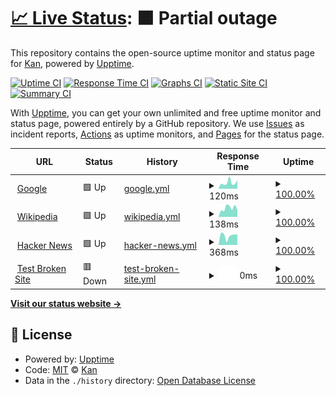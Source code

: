 # [📈 Live Status](https://kan014.github.io/StatusPage_ByUpptime/): <!--live status--> **🟧 Partial outage**

This repository contains the open-source uptime monitor and status page for [Kan](https://Kan014/Kan014), powered by [Upptime](https://github.com/upptime/upptime).

[![Uptime CI](https://github.com/Kan014/Kan014/workflows/Uptime%20CI/badge.svg)](https://github.com/Kan014/Kan014/actions?query=workflow%3A%22Uptime+CI%22)
[![Response Time CI](https://github.com/Kan014/Kan014/workflows/Response%20Time%20CI/badge.svg)](https://github.com/Kan014/Kan014/actions?query=workflow%3A%22Response+Time+CI%22)
[![Graphs CI](https://github.com/Kan014/Kan014/workflows/Graphs%20CI/badge.svg)](https://github.com/Kan014/Kan014/actions?query=workflow%3A%22Graphs+CI%22)
[![Static Site CI](https://github.com/Kan014/Kan014/workflows/Static%20Site%20CI/badge.svg)](https://github.com/Kan014/Kan014/actions?query=workflow%3A%22Static+Site+CI%22)
[![Summary CI](https://github.com/Kan014/Kan014/workflows/Summary%20CI/badge.svg)](https://github.com/Kan014/Kan014/actions?query=workflow%3A%22Summary+CI%22)

With [Upptime](https://upptime.js.org), you can get your own unlimited and free uptime monitor and status page, powered entirely by a GitHub repository. We use [Issues](https://github.com/Kan014/Kan014/issues) as incident reports, [Actions](https://github.com/Kan014/Kan014/actions) as uptime monitors, and [Pages](https://Kan014.github.io/Kan014) for the status page.

<!--start: status pages-->
<!-- This summary is generated by Upptime (https://github.com/upptime/upptime) -->
<!-- Do not edit this manually, your changes will be overwritten -->
<!-- prettier-ignore -->
| URL | Status | History | Response Time | Uptime |
| --- | ------ | ------- | ------------- | ------ |
| <img alt="" src="https://icons.duckduckgo.com/ip3/www.google.com.ico" height="13"> [Google](https://www.google.com) | 🟩 Up | [google.yml](https://github.com/KanGamerEZ/StatusPage_ByUpptime/commits/HEAD/history/google.yml) | <details><summary><img alt="Response time graph" src="./graphs/google/response-time-week.png" height="20"> 120ms</summary><br><a href="https://Kan014.github.io/StatusPage_ByUpptime/history/google"><img alt="Response time 105" src="https://img.shields.io/endpoint?url=https%3A%2F%2Fraw.githubusercontent.com%2FKanGamerEZ%2FStatusPage_ByUpptime%2FHEAD%2Fapi%2Fgoogle%2Fresponse-time.json"></a><br><a href="https://Kan014.github.io/StatusPage_ByUpptime/history/google"><img alt="24-hour response time 166" src="https://img.shields.io/endpoint?url=https%3A%2F%2Fraw.githubusercontent.com%2FKanGamerEZ%2FStatusPage_ByUpptime%2FHEAD%2Fapi%2Fgoogle%2Fresponse-time-day.json"></a><br><a href="https://Kan014.github.io/StatusPage_ByUpptime/history/google"><img alt="7-day response time 120" src="https://img.shields.io/endpoint?url=https%3A%2F%2Fraw.githubusercontent.com%2FKanGamerEZ%2FStatusPage_ByUpptime%2FHEAD%2Fapi%2Fgoogle%2Fresponse-time-week.json"></a><br><a href="https://Kan014.github.io/StatusPage_ByUpptime/history/google"><img alt="30-day response time 119" src="https://img.shields.io/endpoint?url=https%3A%2F%2Fraw.githubusercontent.com%2FKanGamerEZ%2FStatusPage_ByUpptime%2FHEAD%2Fapi%2Fgoogle%2Fresponse-time-month.json"></a><br><a href="https://Kan014.github.io/StatusPage_ByUpptime/history/google"><img alt="1-year response time 106" src="https://img.shields.io/endpoint?url=https%3A%2F%2Fraw.githubusercontent.com%2FKanGamerEZ%2FStatusPage_ByUpptime%2FHEAD%2Fapi%2Fgoogle%2Fresponse-time-year.json"></a></details> | <details><summary><a href="https://Kan014.github.io/StatusPage_ByUpptime/history/google">100.00%</a></summary><a href="https://Kan014.github.io/StatusPage_ByUpptime/history/google"><img alt="All-time uptime 100.00%" src="https://img.shields.io/endpoint?url=https%3A%2F%2Fraw.githubusercontent.com%2FKanGamerEZ%2FStatusPage_ByUpptime%2FHEAD%2Fapi%2Fgoogle%2Fuptime.json"></a><br><a href="https://Kan014.github.io/StatusPage_ByUpptime/history/google"><img alt="24-hour uptime 100.00%" src="https://img.shields.io/endpoint?url=https%3A%2F%2Fraw.githubusercontent.com%2FKanGamerEZ%2FStatusPage_ByUpptime%2FHEAD%2Fapi%2Fgoogle%2Fuptime-day.json"></a><br><a href="https://Kan014.github.io/StatusPage_ByUpptime/history/google"><img alt="7-day uptime 100.00%" src="https://img.shields.io/endpoint?url=https%3A%2F%2Fraw.githubusercontent.com%2FKanGamerEZ%2FStatusPage_ByUpptime%2FHEAD%2Fapi%2Fgoogle%2Fuptime-week.json"></a><br><a href="https://Kan014.github.io/StatusPage_ByUpptime/history/google"><img alt="30-day uptime 100.00%" src="https://img.shields.io/endpoint?url=https%3A%2F%2Fraw.githubusercontent.com%2FKanGamerEZ%2FStatusPage_ByUpptime%2FHEAD%2Fapi%2Fgoogle%2Fuptime-month.json"></a><br><a href="https://Kan014.github.io/StatusPage_ByUpptime/history/google"><img alt="1-year uptime 99.99%" src="https://img.shields.io/endpoint?url=https%3A%2F%2Fraw.githubusercontent.com%2FKanGamerEZ%2FStatusPage_ByUpptime%2FHEAD%2Fapi%2Fgoogle%2Fuptime-year.json"></a></details>
| <img alt="" src="https://icons.duckduckgo.com/ip3/en.wikipedia.org.ico" height="13"> [Wikipedia](https://en.wikipedia.org) | 🟩 Up | [wikipedia.yml](https://github.com/KanGamerEZ/StatusPage_ByUpptime/commits/HEAD/history/wikipedia.yml) | <details><summary><img alt="Response time graph" src="./graphs/wikipedia/response-time-week.png" height="20"> 138ms</summary><br><a href="https://Kan014.github.io/StatusPage_ByUpptime/history/wikipedia"><img alt="Response time 227" src="https://img.shields.io/endpoint?url=https%3A%2F%2Fraw.githubusercontent.com%2FKanGamerEZ%2FStatusPage_ByUpptime%2FHEAD%2Fapi%2Fwikipedia%2Fresponse-time.json"></a><br><a href="https://Kan014.github.io/StatusPage_ByUpptime/history/wikipedia"><img alt="24-hour response time 109" src="https://img.shields.io/endpoint?url=https%3A%2F%2Fraw.githubusercontent.com%2FKanGamerEZ%2FStatusPage_ByUpptime%2FHEAD%2Fapi%2Fwikipedia%2Fresponse-time-day.json"></a><br><a href="https://Kan014.github.io/StatusPage_ByUpptime/history/wikipedia"><img alt="7-day response time 138" src="https://img.shields.io/endpoint?url=https%3A%2F%2Fraw.githubusercontent.com%2FKanGamerEZ%2FStatusPage_ByUpptime%2FHEAD%2Fapi%2Fwikipedia%2Fresponse-time-week.json"></a><br><a href="https://Kan014.github.io/StatusPage_ByUpptime/history/wikipedia"><img alt="30-day response time 218" src="https://img.shields.io/endpoint?url=https%3A%2F%2Fraw.githubusercontent.com%2FKanGamerEZ%2FStatusPage_ByUpptime%2FHEAD%2Fapi%2Fwikipedia%2Fresponse-time-month.json"></a><br><a href="https://Kan014.github.io/StatusPage_ByUpptime/history/wikipedia"><img alt="1-year response time 236" src="https://img.shields.io/endpoint?url=https%3A%2F%2Fraw.githubusercontent.com%2FKanGamerEZ%2FStatusPage_ByUpptime%2FHEAD%2Fapi%2Fwikipedia%2Fresponse-time-year.json"></a></details> | <details><summary><a href="https://Kan014.github.io/StatusPage_ByUpptime/history/wikipedia">100.00%</a></summary><a href="https://Kan014.github.io/StatusPage_ByUpptime/history/wikipedia"><img alt="All-time uptime 100.00%" src="https://img.shields.io/endpoint?url=https%3A%2F%2Fraw.githubusercontent.com%2FKanGamerEZ%2FStatusPage_ByUpptime%2FHEAD%2Fapi%2Fwikipedia%2Fuptime.json"></a><br><a href="https://Kan014.github.io/StatusPage_ByUpptime/history/wikipedia"><img alt="24-hour uptime 100.00%" src="https://img.shields.io/endpoint?url=https%3A%2F%2Fraw.githubusercontent.com%2FKanGamerEZ%2FStatusPage_ByUpptime%2FHEAD%2Fapi%2Fwikipedia%2Fuptime-day.json"></a><br><a href="https://Kan014.github.io/StatusPage_ByUpptime/history/wikipedia"><img alt="7-day uptime 100.00%" src="https://img.shields.io/endpoint?url=https%3A%2F%2Fraw.githubusercontent.com%2FKanGamerEZ%2FStatusPage_ByUpptime%2FHEAD%2Fapi%2Fwikipedia%2Fuptime-week.json"></a><br><a href="https://Kan014.github.io/StatusPage_ByUpptime/history/wikipedia"><img alt="30-day uptime 100.00%" src="https://img.shields.io/endpoint?url=https%3A%2F%2Fraw.githubusercontent.com%2FKanGamerEZ%2FStatusPage_ByUpptime%2FHEAD%2Fapi%2Fwikipedia%2Fuptime-month.json"></a><br><a href="https://Kan014.github.io/StatusPage_ByUpptime/history/wikipedia"><img alt="1-year uptime 100.00%" src="https://img.shields.io/endpoint?url=https%3A%2F%2Fraw.githubusercontent.com%2FKanGamerEZ%2FStatusPage_ByUpptime%2FHEAD%2Fapi%2Fwikipedia%2Fuptime-year.json"></a></details>
| <img alt="" src="https://icons.duckduckgo.com/ip3/news.ycombinator.com.ico" height="13"> [Hacker News](https://news.ycombinator.com) | 🟩 Up | [hacker-news.yml](https://github.com/KanGamerEZ/StatusPage_ByUpptime/commits/HEAD/history/hacker-news.yml) | <details><summary><img alt="Response time graph" src="./graphs/hacker-news/response-time-week.png" height="20"> 368ms</summary><br><a href="https://Kan014.github.io/StatusPage_ByUpptime/history/hacker-news"><img alt="Response time 333" src="https://img.shields.io/endpoint?url=https%3A%2F%2Fraw.githubusercontent.com%2FKanGamerEZ%2FStatusPage_ByUpptime%2FHEAD%2Fapi%2Fhacker-news%2Fresponse-time.json"></a><br><a href="https://Kan014.github.io/StatusPage_ByUpptime/history/hacker-news"><img alt="24-hour response time 416" src="https://img.shields.io/endpoint?url=https%3A%2F%2Fraw.githubusercontent.com%2FKanGamerEZ%2FStatusPage_ByUpptime%2FHEAD%2Fapi%2Fhacker-news%2Fresponse-time-day.json"></a><br><a href="https://Kan014.github.io/StatusPage_ByUpptime/history/hacker-news"><img alt="7-day response time 368" src="https://img.shields.io/endpoint?url=https%3A%2F%2Fraw.githubusercontent.com%2FKanGamerEZ%2FStatusPage_ByUpptime%2FHEAD%2Fapi%2Fhacker-news%2Fresponse-time-week.json"></a><br><a href="https://Kan014.github.io/StatusPage_ByUpptime/history/hacker-news"><img alt="30-day response time 316" src="https://img.shields.io/endpoint?url=https%3A%2F%2Fraw.githubusercontent.com%2FKanGamerEZ%2FStatusPage_ByUpptime%2FHEAD%2Fapi%2Fhacker-news%2Fresponse-time-month.json"></a><br><a href="https://Kan014.github.io/StatusPage_ByUpptime/history/hacker-news"><img alt="1-year response time 308" src="https://img.shields.io/endpoint?url=https%3A%2F%2Fraw.githubusercontent.com%2FKanGamerEZ%2FStatusPage_ByUpptime%2FHEAD%2Fapi%2Fhacker-news%2Fresponse-time-year.json"></a></details> | <details><summary><a href="https://Kan014.github.io/StatusPage_ByUpptime/history/hacker-news">100.00%</a></summary><a href="https://Kan014.github.io/StatusPage_ByUpptime/history/hacker-news"><img alt="All-time uptime 99.95%" src="https://img.shields.io/endpoint?url=https%3A%2F%2Fraw.githubusercontent.com%2FKanGamerEZ%2FStatusPage_ByUpptime%2FHEAD%2Fapi%2Fhacker-news%2Fuptime.json"></a><br><a href="https://Kan014.github.io/StatusPage_ByUpptime/history/hacker-news"><img alt="24-hour uptime 100.00%" src="https://img.shields.io/endpoint?url=https%3A%2F%2Fraw.githubusercontent.com%2FKanGamerEZ%2FStatusPage_ByUpptime%2FHEAD%2Fapi%2Fhacker-news%2Fuptime-day.json"></a><br><a href="https://Kan014.github.io/StatusPage_ByUpptime/history/hacker-news"><img alt="7-day uptime 100.00%" src="https://img.shields.io/endpoint?url=https%3A%2F%2Fraw.githubusercontent.com%2FKanGamerEZ%2FStatusPage_ByUpptime%2FHEAD%2Fapi%2Fhacker-news%2Fuptime-week.json"></a><br><a href="https://Kan014.github.io/StatusPage_ByUpptime/history/hacker-news"><img alt="30-day uptime 100.00%" src="https://img.shields.io/endpoint?url=https%3A%2F%2Fraw.githubusercontent.com%2FKanGamerEZ%2FStatusPage_ByUpptime%2FHEAD%2Fapi%2Fhacker-news%2Fuptime-month.json"></a><br><a href="https://Kan014.github.io/StatusPage_ByUpptime/history/hacker-news"><img alt="1-year uptime 99.99%" src="https://img.shields.io/endpoint?url=https%3A%2F%2Fraw.githubusercontent.com%2FKanGamerEZ%2FStatusPage_ByUpptime%2FHEAD%2Fapi%2Fhacker-news%2Fuptime-year.json"></a></details>
| <img alt="" src="https://icons.duckduckgo.com/ip3/thissitedoesnotexist.koj.co.ico" height="13"> [Test Broken Site](https://thissitedoesnotexist.koj.co) | 🟥 Down | [test-broken-site.yml](https://github.com/KanGamerEZ/StatusPage_ByUpptime/commits/HEAD/history/test-broken-site.yml) | <details><summary><img alt="Response time graph" src="./graphs/test-broken-site/response-time-week.png" height="20"> 0ms</summary><br><a href="https://Kan014.github.io/StatusPage_ByUpptime/history/test-broken-site"><img alt="Response time 0" src="https://img.shields.io/endpoint?url=https%3A%2F%2Fraw.githubusercontent.com%2FKanGamerEZ%2FStatusPage_ByUpptime%2FHEAD%2Fapi%2Ftest-broken-site%2Fresponse-time.json"></a><br><a href="https://Kan014.github.io/StatusPage_ByUpptime/history/test-broken-site"><img alt="24-hour response time 0" src="https://img.shields.io/endpoint?url=https%3A%2F%2Fraw.githubusercontent.com%2FKanGamerEZ%2FStatusPage_ByUpptime%2FHEAD%2Fapi%2Ftest-broken-site%2Fresponse-time-day.json"></a><br><a href="https://Kan014.github.io/StatusPage_ByUpptime/history/test-broken-site"><img alt="7-day response time 0" src="https://img.shields.io/endpoint?url=https%3A%2F%2Fraw.githubusercontent.com%2FKanGamerEZ%2FStatusPage_ByUpptime%2FHEAD%2Fapi%2Ftest-broken-site%2Fresponse-time-week.json"></a><br><a href="https://Kan014.github.io/StatusPage_ByUpptime/history/test-broken-site"><img alt="30-day response time 0" src="https://img.shields.io/endpoint?url=https%3A%2F%2Fraw.githubusercontent.com%2FKanGamerEZ%2FStatusPage_ByUpptime%2FHEAD%2Fapi%2Ftest-broken-site%2Fresponse-time-month.json"></a><br><a href="https://Kan014.github.io/StatusPage_ByUpptime/history/test-broken-site"><img alt="1-year response time 0" src="https://img.shields.io/endpoint?url=https%3A%2F%2Fraw.githubusercontent.com%2FKanGamerEZ%2FStatusPage_ByUpptime%2FHEAD%2Fapi%2Ftest-broken-site%2Fresponse-time-year.json"></a></details> | <details><summary><a href="https://Kan014.github.io/StatusPage_ByUpptime/history/test-broken-site">100.00%</a></summary><a href="https://Kan014.github.io/StatusPage_ByUpptime/history/test-broken-site"><img alt="All-time uptime 100.00%" src="https://img.shields.io/endpoint?url=https%3A%2F%2Fraw.githubusercontent.com%2FKanGamerEZ%2FStatusPage_ByUpptime%2FHEAD%2Fapi%2Ftest-broken-site%2Fuptime.json"></a><br><a href="https://Kan014.github.io/StatusPage_ByUpptime/history/test-broken-site"><img alt="24-hour uptime 100.00%" src="https://img.shields.io/endpoint?url=https%3A%2F%2Fraw.githubusercontent.com%2FKanGamerEZ%2FStatusPage_ByUpptime%2FHEAD%2Fapi%2Ftest-broken-site%2Fuptime-day.json"></a><br><a href="https://Kan014.github.io/StatusPage_ByUpptime/history/test-broken-site"><img alt="7-day uptime 100.00%" src="https://img.shields.io/endpoint?url=https%3A%2F%2Fraw.githubusercontent.com%2FKanGamerEZ%2FStatusPage_ByUpptime%2FHEAD%2Fapi%2Ftest-broken-site%2Fuptime-week.json"></a><br><a href="https://Kan014.github.io/StatusPage_ByUpptime/history/test-broken-site"><img alt="30-day uptime 100.00%" src="https://img.shields.io/endpoint?url=https%3A%2F%2Fraw.githubusercontent.com%2FKanGamerEZ%2FStatusPage_ByUpptime%2FHEAD%2Fapi%2Ftest-broken-site%2Fuptime-month.json"></a><br><a href="https://Kan014.github.io/StatusPage_ByUpptime/history/test-broken-site"><img alt="1-year uptime 100.00%" src="https://img.shields.io/endpoint?url=https%3A%2F%2Fraw.githubusercontent.com%2FKanGamerEZ%2FStatusPage_ByUpptime%2FHEAD%2Fapi%2Ftest-broken-site%2Fuptime-year.json"></a></details>

<!--end: status pages-->

[**Visit our status website →**](https://kan014.github.io/StatusPage_ByUpptime/)

## 📄 License

- Powered by: [Upptime](https://github.com/upptime/upptime)
- Code: [MIT](./LICENSE) © [Kan](https://Kan014/Kan014)
- Data in the `./history` directory: [Open Database License](https://opendatacommons.org/licenses/odbl/1-0/)
